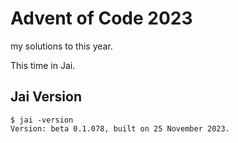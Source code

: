 # Advent of Code 2023
my solutions to this year.

This time in Jai.

## Jai Version
```console
$ jai -version
Version: beta 0.1.078, built on 25 November 2023.
```
